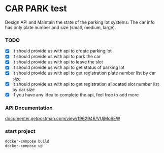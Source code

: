 # CAR PARK test

Design API and Maintain the state of the parking lot systems. The car info has only plate
number and size (small, medium, large).

### TODO
- [x] It should provide us with api to create parking lot
- [x] It should provide us with api to park the car
- [x] It should provide us with api to leave the slot
- [x] It should provide us with api to get status of parking lot
- [x] It should provide us with api to get registration plate number list by car size
- [x] It should provide us with api to get registration allocated slot number list by car size
- [x] If you have any idea to complete the api, feel free to add more

### API Documentation

[documenter.getpostman.com/view/1962946/VUjMo6EW](https://documenter.getpostman.com/view/1962946/VUjMo6EW)

### start project    

```sh
docker-compose build
docker-compose up
```
